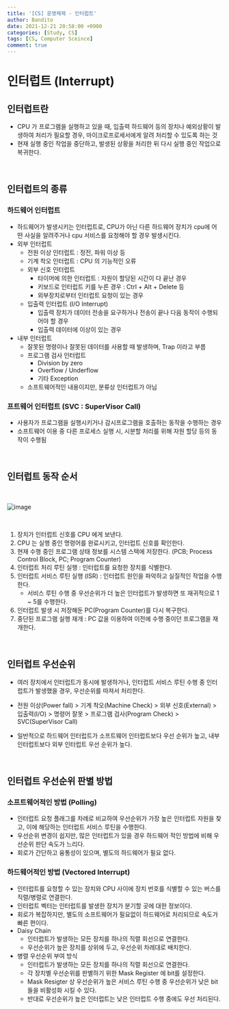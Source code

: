 ```yaml
---
title: '[CS] 운영체제 - 인터럽트'
author: Bandito
date: 2021-12-21 20:58:00 +0900
categories: [Study, CS]
tags: [CS, Computer Sceince]
comment: true
---
```


# 인터럽트 (Interrupt)

## 인터럽트란
+ CPU 가 프로그램을 실행하고 있을 때, 입출력 하드웨어 등의 장치나 예외상황이 발생하여 처리가 필요할 경우, 마이크로프로세서에게 알려 처리할 수 있도록 하는 것
+ 현재 실행 중인 작업을 중단하고, 발생된 상황을 처리한 뒤 다시 실행 중인 작업으로 복귀한다.

<br>

## 인터럽트의 종류

### 하드웨어 인터럽트
+ 하드웨어가 발생시키는 인터럽트로, CPU가 아닌 다른 하드웨어 장치가 cpu에 어떤 사실을 알려주거나 cpu 서비스를 요청해야 할 경우 발생시킨다.
+ 외부 인터럽트
    - 전원 이상 인터럽트 : 정전, 파워 이상 등
    - 기계 착오 인터럽트 : CPU 의 기능적인 오류
    - 외부 신호 인터럽트
        + 타이머에 의한 인터럽트 : 자원이 할당된 시간이 다 끝난 경우
        + 키보드로 인터럽트 키를 누른 경우 : Ctrl + Alt + Delete 등
        + 외부장치로부터 인터럽트 요청이 있는 경우
    - 입출력 인터럽트 (I/O Interrupt)
        + 입출력 장치가 데이터 전송을 요구하거나 전송이 끝나 다음 동작이 수행되어야 할 경우
        + 입출력 데이터에 이상이 있는 경우
+ 내부 인터럽트
    - 잘못된 명령이나 잘못된 데이터를 사용할 때 발생하며, Trap 이라고 부름
    - 프로그램 검사 인터럽트
        + Division by zero
        + Overflow / Underflow
        + 기타 Exception
    - 소프트웨어적인 내용이지만, 분류상 인터럽트가 아님

### 프트웨어 인터럽트 (SVC : SuperVisor Call)
- 사용자가 프로그램을 실행시키거나 감시프로그램을 호출하는 동작을 수행하는 경우
- 소프트웨어 이용 중 다른 프로세스 실행 시, 시분할 처리를 위해 자원 할당 등의 동작이 수행됨

<br>

## 인터럽트 동작 순서

<br>

![image](https://user-images.githubusercontent.com/49611158/146925848-c7d26735-8866-49aa-9eae-1da8b1a6d43a.png)

<br>

1. 장치가 인터럽트 신호를 CPU 에게 보낸다.
2. CPU 는 실행 중인 명령어를 완료시키고, 인터럽트 신호를 확인한다.
3. 현재 수행 중인 프로그램 상태 정보를 시스템 스택에 저장한다. (PCB; Process Control Block, PC; Program Counter)
4. 인터럽트 처리 루틴 실행 : 인터럽트를 요청한 장치를 식별한다.
5. 인터럽트 서비스 루틴 실행 (ISR) : 인터럽트 원인을 파악하고 실질적인 작업을 수행한다.
    + 서비스 루틴 수행 중 우선순위가 더 높은 인터럽트가 발생하면 또 재귀적으로 1 ~ 5를 수행한다.
6. 인터럽트 발생 시 저장해둔 PC(Program Counter)를 다시 복구한다.
7. 중단된 프로그램 실행 재개 : PC 값을 이용하여 이전에 수행 중이던 프로그램을 재개한다. 

<br>

## 인터럽트 우선순위
+ 여러 장치에서 인터럽트가 동시에 발생하거나, 인터럽트 서비스 루틴 수행 중 인터럽트가 발생했을 경우, 우선순위를 따져서 처리한다.

+ 전원 이상(Power fall) > 기계 착오(Machine Check) > 외부 신호(External) > 입출력(I/O) > 명령어 잘못 > 프로그램 검사(Program Check) > SVC(SuperVisor Call)

+ 일반적으로 하드웨어 인터럽트가 소프트웨어 인터럽트보다 우선 순위가 높고, 내부 인터럽트보다 외부 인터럽트 우선 순위가 높다.

<br>

## 인터럽트 우선순위 판별 방법

### 소프트웨어적인 방법 (Polling)
+ 인터럽트 요청 플래그를 차례로 비교하여 우선순위가 가장 높은 인터럽트 자원을 찾고, 이에 해당하는 인터럽트 서비스 루틴을 수행한다.
+ 우선순위 변경이 쉽지만, 많은 인터럽트가 있을 경우 하드웨어 적인 방법에 비해 우선순위 판단 속도가 느리다.
+ 회로가 간단하고 융통성이 있으며, 별도의 하드웨어가 필요 없다.

### 하드웨어적인 방법 (Vectored Interrupt)
+ 인터럽트를 요청할 수 있는 장치와 CPU 사이에 장치 번호를 식별할 수 있는 버스를 직렬/병렬로 연결한다.
+ 인터럽트 벡터는 인터럽트를 발생한 장치가 분기할 곳에 대한 정보이다.
+ 회로가 복잡하지만, 별도의 소프트웨어가 필요없이 하드웨어로 처리되므로 속도가 빠른 편이다.
+ Daisy Chain
    - 인터럽트가 발생하는 모든 장치를 하나의 직렬 회선으로 연결한다.
    - 우선순위가 높은 장치를 상위에 두고, 우선순위 차레대로 배치한다.
+ 병렬 우선순위 부여 방식
    - 인터럽트가 발생하는 모든 장치를 하나의 직렬 회선으로 연결한다.
    - 각 장치별 우선순위를 판별하기 위한 Mask Register 에 bit를 설정한다.
    - Mask Resigter 상 우선순위가 높은 서비스 루틴 수행 중 우선순위가 낮은 bit 들을 비활성화 시킬 수 있다.
    - 반대로 우선순위가 높은 인터럽트는 낮은 인터럽트 수행 중에도 우선 처리된다. 